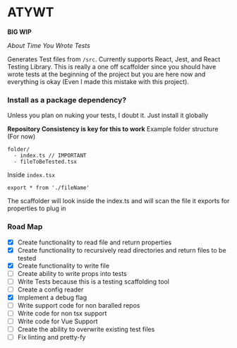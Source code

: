 # ATYWT

**BIG WIP**

_About Time You Wrote Tests_

Generates Test files from `/src`. Currently supports React, Jest, and React Testing Library. This is really a one off scaffolder since you should have wrote tests at the beginning of the project but you are here now and everything is okay (Even I made this mistake with this project).

### Install as a package dependency?

Unless you plan on nuking your tests, I doubt it. Just install it globally

**Repository Consistency is key for this to work**
Example folder structure (For now)

```
folder/
  - index.ts // IMPORTANT
  - fileToBeTested.tsx
```

Inside `index.tsx`

```
export * from './fileName'
```

The scaffolder will look inside the index.ts and will scan the file it exports for properties to plug in

### Road Map

- [x] Create functionality to read file and return properties
- [x] Create functionality to recursively read directories and return files to be tested
- [x] Create functionality to write file
- [ ] Create ability to write props into tests
- [ ] Write Tests because this is a testing scaffolding tool
- [ ] Create a config reader
- [x] Implement a debug flag
- [ ] Write support code for non baralled repos
- [ ] Write code for non tsx support
- [ ] Write code for Vue Support
- [ ] Create the ability to overwrite existing test files
- [ ] Fix linting and pretty-fy
